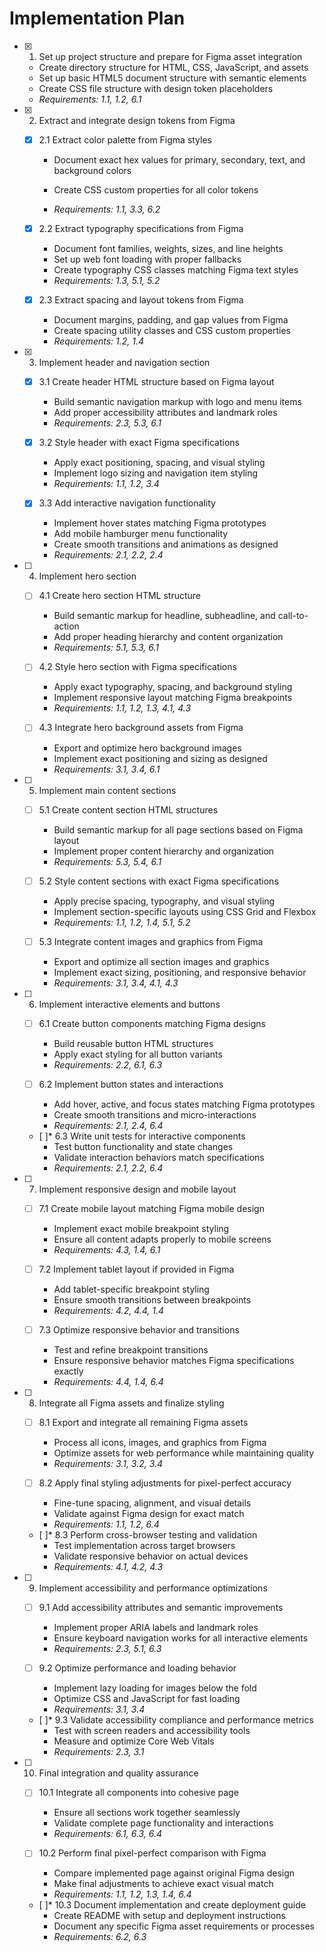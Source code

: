 # Implementation Plan

- [x] 1. Set up project structure and prepare for Figma asset integration

  - Create directory structure for HTML, CSS, JavaScript, and assets
  - Set up basic HTML5 document structure with semantic elements
  - Create CSS file structure with design token placeholders
  - _Requirements: 1.1, 1.2, 6.1_

- [x] 2. Extract and integrate design tokens from Figma

  - [x] 2.1 Extract color palette from Figma styles

    - Document exact hex values for primary, secondary, text, and background colors

    - Create CSS custom properties for all color tokens
    - _Requirements: 1.1, 3.3, 6.2_

  - [x] 2.2 Extract typography specifications from Figma

    - Document font families, weights, sizes, and line heights
    - Set up web font loading with proper fallbacks
    - Create typography CSS classes matching Figma text styles
    - _Requirements: 1.3, 5.1, 5.2_

  - [x] 2.3 Extract spacing and layout tokens from Figma

    - Document margins, padding, and gap values from Figma
    - Create spacing utility classes and CSS custom properties
    - _Requirements: 1.2, 1.4_

- [x] 3. Implement header and navigation section


  - [x] 3.1 Create header HTML structure based on Figma layout

    - Build semantic navigation markup with logo and menu items
    - Add proper accessibility attributes and landmark roles
    - _Requirements: 2.3, 5.3, 6.1_

  - [x] 3.2 Style header with exact Figma specifications

    - Apply exact positioning, spacing, and visual styling
    - Implement logo sizing and navigation item styling
    - _Requirements: 1.1, 1.2, 3.4_

  - [x] 3.3 Add interactive navigation functionality

    - Implement hover states matching Figma prototypes
    - Add mobile hamburger menu functionality
    - Create smooth transitions and animations as designed
    - _Requirements: 2.1, 2.2, 2.4_

- [ ] 4. Implement hero section

  - [ ] 4.1 Create hero section HTML structure

    - Build semantic markup for headline, subheadline, and call-to-action
    - Add proper heading hierarchy and content organization
    - _Requirements: 5.1, 5.3, 6.1_

  - [ ] 4.2 Style hero section with Figma specifications

    - Apply exact typography, spacing, and background styling
    - Implement responsive layout matching Figma breakpoints
    - _Requirements: 1.1, 1.2, 1.3, 4.1, 4.3_

  - [ ] 4.3 Integrate hero background assets from Figma
    - Export and optimize hero background images
    - Implement exact positioning and sizing as designed
    - _Requirements: 3.1, 3.4, 6.1_

- [ ] 5. Implement main content sections

  - [ ] 5.1 Create content section HTML structures

    - Build semantic markup for all page sections based on Figma layout
    - Implement proper content hierarchy and organization
    - _Requirements: 5.3, 5.4, 6.1_

  - [ ] 5.2 Style content sections with exact Figma specifications

    - Apply precise spacing, typography, and visual styling
    - Implement section-specific layouts using CSS Grid and Flexbox
    - _Requirements: 1.1, 1.2, 1.4, 5.1, 5.2_

  - [ ] 5.3 Integrate content images and graphics from Figma
    - Export and optimize all section images and graphics
    - Implement exact sizing, positioning, and responsive behavior
    - _Requirements: 3.1, 3.4, 4.1, 4.3_

- [ ] 6. Implement interactive elements and buttons

  - [ ] 6.1 Create button components matching Figma designs

    - Build reusable button HTML structures
    - Apply exact styling for all button variants
    - _Requirements: 2.2, 6.1, 6.3_

  - [ ] 6.2 Implement button states and interactions

    - Add hover, active, and focus states matching Figma prototypes
    - Create smooth transitions and micro-interactions
    - _Requirements: 2.1, 2.4, 6.4_

  - [ ]\* 6.3 Write unit tests for interactive components
    - Test button functionality and state changes
    - Validate interaction behaviors match specifications
    - _Requirements: 2.1, 2.2, 6.4_

- [ ] 7. Implement responsive design and mobile layout

  - [ ] 7.1 Create mobile layout matching Figma mobile design

    - Implement exact mobile breakpoint styling
    - Ensure all content adapts properly to mobile screens
    - _Requirements: 4.3, 1.4, 6.1_

  - [ ] 7.2 Implement tablet layout if provided in Figma

    - Add tablet-specific breakpoint styling
    - Ensure smooth transitions between breakpoints
    - _Requirements: 4.2, 4.4, 1.4_

  - [ ] 7.3 Optimize responsive behavior and transitions
    - Test and refine breakpoint transitions
    - Ensure responsive behavior matches Figma specifications exactly
    - _Requirements: 4.4, 1.4, 6.4_

- [ ] 8. Integrate all Figma assets and finalize styling

  - [ ] 8.1 Export and integrate all remaining Figma assets

    - Process all icons, images, and graphics from Figma
    - Optimize assets for web performance while maintaining quality
    - _Requirements: 3.1, 3.2, 3.4_

  - [ ] 8.2 Apply final styling adjustments for pixel-perfect accuracy

    - Fine-tune spacing, alignment, and visual details
    - Validate against Figma design for exact match
    - _Requirements: 1.1, 1.2, 6.4_

  - [ ]\* 8.3 Perform cross-browser testing and validation
    - Test implementation across target browsers
    - Validate responsive behavior on actual devices
    - _Requirements: 4.1, 4.2, 4.3_

- [ ] 9. Implement accessibility and performance optimizations

  - [ ] 9.1 Add accessibility attributes and semantic improvements

    - Implement proper ARIA labels and landmark roles
    - Ensure keyboard navigation works for all interactive elements
    - _Requirements: 2.3, 5.1, 6.3_

  - [ ] 9.2 Optimize performance and loading behavior

    - Implement lazy loading for images below the fold
    - Optimize CSS and JavaScript for fast loading
    - _Requirements: 3.1, 3.4_

  - [ ]\* 9.3 Validate accessibility compliance and performance metrics
    - Test with screen readers and accessibility tools
    - Measure and optimize Core Web Vitals
    - _Requirements: 2.3, 3.1_

- [ ] 10. Final integration and quality assurance

  - [ ] 10.1 Integrate all components into cohesive page

    - Ensure all sections work together seamlessly
    - Validate complete page functionality and interactions
    - _Requirements: 6.1, 6.3, 6.4_

  - [ ] 10.2 Perform final pixel-perfect comparison with Figma

    - Compare implemented page against original Figma design
    - Make final adjustments to achieve exact visual match
    - _Requirements: 1.1, 1.2, 1.3, 1.4, 6.4_

  - [ ]\* 10.3 Document implementation and create deployment guide
    - Create README with setup and deployment instructions
    - Document any specific Figma asset requirements or processes
    - _Requirements: 6.2, 6.3_
